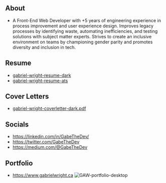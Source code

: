 About
-------------------------------
- A Front-End Web Developer with +5 years of engineering experience in process improvement and user experience design. Improves legacy processes by identifying waste, automating inefficiencies, and testing solutions with subject matter experts. Strives to create an inclusive environment on teams by championing gender parity and promotes diversity and inclusion in tech.

Resume
-------------------------------
- [gabriel-wright-resume-dark](https://github.com/gabrielwright1/gabrielwright1/files/8559956/gabriel-wright-resume-dark.pdf)
- [gabriel-wright-resume-ats](https://github.com/gabrielwright1/gabrielwright1/files/8623195/GAW.-.ATS.Resume.pdf)


Cover Letters
-------------------------------
- [gabriel-wright-coverletter-dark.pdf](https://github.com/gabrielwright1/gabrielwright1/files/8559980/gabriel-wright-coverletter-dark.pdf)

Socials
-------------------------------
- https://linkedin.com/in/GabeTheDev/
- https://twitter.com/GabeTheDev
- https://medium.com/@GabeTheDev

Portfolio
-------------------------------
- https://www.gabrielwright.ca
![GAW-portfolio-desktop](https://user-images.githubusercontent.com/52660296/165118992-8fa1a1cc-1026-49ac-ba9b-bfa919bd7b96.png)



<!---
gabrielwright1/gabrielwright1 is a ✨ special ✨ repository because its `README.md` (this file) appears on your GitHub profile.
You can click the Preview link to take a look at your changes.
--->
